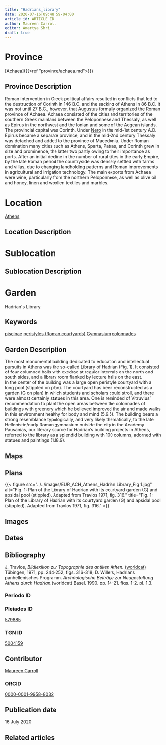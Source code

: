 ```yaml
---
title: "Hadrians_library"
date: 2020-07-16T09:48:59-04:00
article_id: ARTICLE_ID
author: Maureen Carroll
editor: Amartya Shri
draft: true
---
```


# Province

[Achaea]({{<ref "province/achaea.md">}})

## Province Description

Roman intervention in Greek political affairs resulted in conflicts that led to the destruction of Corinth in 146 B.C. and the sacking of Athens in 86 B.C. It was not until 27 B.C., however, that Augustus formally organized the Roman province of Achaea. Achaea consisted of the cities and territories of the southern Greek mainland between the Peloponnese and Thessaly, as well as Epirus in the northwest and the Ionian and some of the Aegean islands.
The provincial capital was Corinth. Under [Nero](link) in the mid-1st century A.D. Epirus became a separate province, and in the mid-2nd century Thessaly was detached and added to the province of Macedonia. Under Roman domination many cities such as Athens, Sparta, Patras, and Corinth grew in size and prominence, the latter two partly owing to their importance as ports.  After an initial decline in the number of rural sites in the early Empire, by the late Roman period the countryside was densely settled with farms and villas, due to changing landholding patterns and Roman improvements in agricultural and irrigation technology. The main exports from Achaea were wine, particularly from the northern Peloponnese, as well as olive oil and honey, linen and woollen textiles and marbles.

# Location

[Athens](https://pleiades.stoa.org/places/579885)

## Location Description

<!-- LEAVE THIS BLANK FOR NOW -->

# Sublocation

<!--
[AREA WITHIN LOCATION, LIKE “PALATINE HILL”](GEOREFERENCE LINK)
A sublocation is any area larger than an individual garden, but located within a location. I would always try to include a link to a controlled vocabulary here if possible. This ID may well be different from the Garden ID, e.g., Pompeii versus a Garden in one of the houses which has its own Pleiades ID.
-->

## Sublocation Description

<!-- DESCRIPTION -->

# Garden

Hadrian's Library


## Keywords
[piscinae](http://vocab.getty.edu/page/aat/300375619)
[peristyles (Roman courtyards)](http://vocab.getty.edu/page/aat/300080971)
[Gymnasium](http://vocab.getty.edu/page/aat/300007297)
[colonnades](http://vocab.getty.edu/page/aat/300002613)  

## Garden Description

The most monumental building dedicated to education and intellectual pursuits in Athens was the so-called Library of Hadrian (Fig. 1).  It consisted of four columned halls with exedrae at regular intervals on the north and south sides, and a library room flanked by lecture halls on the east.  
In the center of the building was a large open peristyle courtyard with a long pool (stippled on plan).  The courtyard has been reconstructed as a garden (G on plan) in which students and scholars could stroll, and there were almost certainly statues in this area.  One is reminded of Vitruvius’ recommendation to plant the open areas between the colonnades of buildings with greenery which he believed improved the air and made walks in this environment healthy for body and mind (5.9.5).  The building bears a strong resemblance typologically, and very likely thematically, to the late Hellenistic/early Roman gymnasium outside the city in the Academy.  Pausanias, our literary source for Hadrian’s building projects in Athens, referred to the library as a splendid building with 100 columns, adorned with statues and paintings (1.18.9).


## Maps

<!--
{{< figure src="../../images/image_name.ext" alt="alt_text" title="CAPTION" >}}
-->

## Plans

{{< figure src="../../images/EUR_ACH_Athens_Hadrian Library_Fig 1.jpg" alt="Fig. 1: Plan of the Library of Hadrian with its courtyard garden (G) and apsidal pool (stippled). Adapted from Travlos 1971, fig. 316." title="Fig. 1: Plan of the Library of Hadrian with its courtyard garden (G) and apsidal pool (stippled). Adapted from Travlos 1971, fig. 316." >}}

## Images

<!--
{{< figure src="../../images/image_name.ext" alt="alt_text" title="CAPTION" >}}
-->

## Dates
<!-- Format: For now, include dates exactly as written in the document. We will revisit the question of date formatting once more data have been collected. -->
<!-- If no date, use "unspecified" -->

## Bibliography

J. Travlos, *Bildlexikon zur Topographie des antiken Athen.* [(worldcat)](http://www.worldcat.org/oclc/1024546553) Tübingen, 1971, pp. 244-252, figs. 316-318; D. Willers, Hadrians panhellenisches Programm. *Archäologische Beiträge zur Neugestaltung Athens durch Hadrian.*[(worldcat)](http://www.worldcat.org/oclc/22880052) Basel, 1990, pp. 14-21, figs. 1-2, pl. 1.3.


### Periodo ID

<!-- [PERIODO_ID](https://pleiades.stoa.org/places/PLEIADES_ID) -->

### Pleiades ID

[579885](https://pleiades.stoa.org/places/579885)

### TGN ID

[5004159](http://vocab.getty.edu/page/tgn/5004159)

## Contributor

[Maureen Carroll](link)

### ORCID

[0000-0001-9958-8032](https://orcid.org/0000-0001-9958-8032)

## Publication date

16 July 2020

## Related articles

<!-- Links to other related articles. Leave blank for now -->
